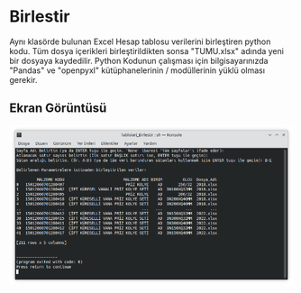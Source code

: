 # Birlestir
Aynı klasörde bulunan Excel Hesap tablosu verilerini birleştiren python kodu.
Tüm dosya içerikleri birleştirildikten sonsa "TUMU.xlsx" adında yeni bir dosyaya kaydedilir.
Python Kodunun çalışması için bilgisayarınızda "Pandas" ve "openpyxl" kütüphanelerinin / modüllerinin yüklü olması gerekir.


## Ekran Görüntüsü
![SS](resimler/SS.png)